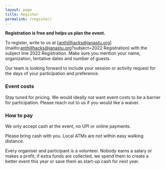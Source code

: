 ```yaml
---
layout: page
title: Register
permalink: /register/
---
```



**Registration is free and helps us plan the event.**

To register, write to us at [anthillhacks@janastu.org](mailto:anthillhacks@janastu.org?subject=2022 Registration) with the subject line 2022 Registration. Make sure you mention your name, organization, tentative dates and number of guests.  


Our team is looking forward to include your session or activity request for the days of your participation and preference. 

<!--We are looking for documenters and translators for each of the 5 locations in the mesh area.
-->
<!-- {% include btn-register.html %} -->

### Event costs
Stay tuned for pricing. We would ideally not want event costs to be a barrier for participation. Please reach out to us if you would like a waiver.

 <!--There is a **day pass** for people staying off-site and a **camping pass** for
those camping on-site. A sliding scale on both of these
passes allow everyone to participate. All passes cover breakfast, access to daily talks, workshops, and activities
plus costs like equipment rentals, facilities rent, shade structures,
electricity, internet and consumables.  The camping pass also includes a tent
space and the use of shared bathing facilities.
{: .table}
|                  | Suggested   | Sliding scale    |
|------------------|-------------|------------------|
| **Day pass**     | Rs. xxx/day | Rs. 101-1001/day |
| **Camping pass** | Rs. xxx/day | Rs. 301-2001/day |

-->

### How to pay
We only accept cash at the event, no UPI or online payments.

Please bring cash with you. Local ATMs are not within easy walking distance.

Every organiser and participant is a volunteer.  Nobody earns a salary
or makes a profit; if extra funds are collected, we spend them to create a
better event this year or save them as start-up cash for next year.

<!--
We aim for transparency.  If you are interested in where your money goes, please
[contact us]({{site.baseurl}}{% link pages/contact-us.md %}) and we'll give you
a budget sheet.
-->

<!--
Archived
### Rough schedule
#### Winter School
What to expect
: Curated talks and workshops  
  Evening entertainment
The [School schedule](/school/) will be updated just prior to the event.
#### Unconference
What to expect
  - Build up days 7-10 Dec 
  - See tracks below
  - Week 2 engagements focus on schools, colleges and insitutes
  - Clean up and tear down activities
***Tracks***
| Arts     | Nature  	| Tech for all | Community | Food | Other |
|:-------- |:-------:	|:--------:	   |:--------: |:-------:|--------:|
| Folk art | Nature Walk| Mesh network | Storytelling| Food  processing | Design labs|
| Music   | Natural Crafts | Mesh radio       | Crafter Space        | Food preserving   | Community network exchange (CNx) |
|----
| Theatre | Bird Watching  | Decentralization | Archives and stories | Fizz drinks       | Gender days    |
| Crafts  | Trekking       | Hardware hacks   | Orality and rights   | Kambucha          | Fire and drums |
| Games   | Cycling        | Coding corners   | Politics & society   | Sun curing        | Puppets        |
|=====
| Dance | Environmental stewardship | Mapping for all | Full Moon festivities | Foraging | eUnicycles    |
{: rules="groups"}

-->

